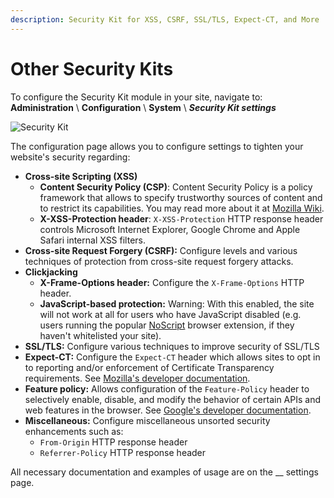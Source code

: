 ```yaml
---
description: Security Kit for XSS, CSRF, SSL/TLS, Expect-CT, and More
---
```


# Other Security Kits

To configure the Security Kit module in your site, navigate to:\
**Administration** \ **Configuration** \ **System** \ _**Security Kit settings**_

![Security Kit](../../../.gitbook/assets/Security-Kit--varbase\_security.png)

The configuration page allows you to configure settings to tighten your website's security regarding:

* **Cross-site Scripting (XSS)**
  * **Content Security Policy (CSP)**: Content Security Policy is a policy framework that allows to specify trustworthy sources of content and to restrict its capabilities. You may read more about it at [Mozilla Wiki](https://wiki.mozilla.org/Security/CSP).
  * **X-XSS-Protection header**: `X-XSS-Protection` HTTP response header controls Microsoft Internet Explorer, Google Chrome and Apple Safari internal XSS filters.
* **Cross-site Request Forgery (CSRF):** Configure levels and various techniques of protection from cross-site request forgery attacks.
* **Clickjacking**
  * **X-Frame-Options header:** Configure the `X-Frame-Options` HTTP header.
  * **JavaScript-based protection:** Warning: With this enabled, the site will not work at all for users who have JavaScript disabled (e.g. users running the popular [NoScript](https://noscript.net) browser extension, if they haven't whitelisted your site).
* **SSL/TLS:** Configure various techniques to improve security of SSL/TLS
* **Expect-CT:** Configure the `Expect-CT` header which allows sites to opt in to reporting and/or enforcement of Certificate Transparency requirements. See [Mozilla's developer documentation](https://developer.mozilla.org/en-US/docs/Web/HTTP/Headers/Expect-CT).
* **Feature policy:** Allows configuration of the `Feature-Policy` header to selectively enable, disable, and modify the behavior of certain APIs and web features in the browser. See [Google's developer documentation](https://developers.google.com/web/updates/2018/06/feature-policy).
* **Miscellaneous:** Configure miscellaneous unsorted security enhancements such as:
  * `From-Origin` HTTP response header
  * `Referrer-Policy` HTTP response header

All necessary documentation and examples of usage are on the __ settings page.
